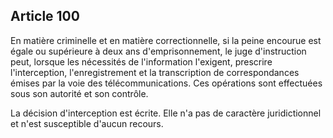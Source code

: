 Article 100
----
En matière criminelle et en matière correctionnelle, si la peine encourue est
égale ou supérieure à deux ans d'emprisonnement, le juge d'instruction peut,
lorsque les nécessités de l'information l'exigent, prescrire l'interception,
l'enregistrement et la transcription de correspondances émises par la voie des
télécommunications. Ces opérations sont effectuées sous son autorité et son
contrôle.

La décision d'interception est écrite. Elle n'a pas de caractère juridictionnel
et n'est susceptible d'aucun recours.
